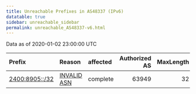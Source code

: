 ```yaml
---
title: Unreachable Prefixes in AS48337 (IPv6)
datatable: true
sidebar: unreachable_sidebar
permalink: unreachable_AS48337-v6.html
---
```


Data as of 2020-01-02 23:00:00 UTC


<div class="datatable-begin"></div>

| Prefix                                                 | Reason                                                                                                | affected   |   Authorized AS |   MaxLength | Anchor                                       |   unreachable /48s |
|:-------------------------------------------------------|:------------------------------------------------------------------------------------------------------|:-----------|----------------:|------------:|:---------------------------------------------|-------------------:|
| [2400:8905::/32](https://stat.ripe.net/2400:8905::/32) | [INVALID ASN](https://rpki-validator.ripe.net/announcement-preview?asn=AS48337&prefix=2400:8905::/32) | complete   |           63949 |          32 | [APNIC](unreachable_APNIC_RPKI_Root-v6.html) |              65536 |

<div class="datatable-end"></div>
